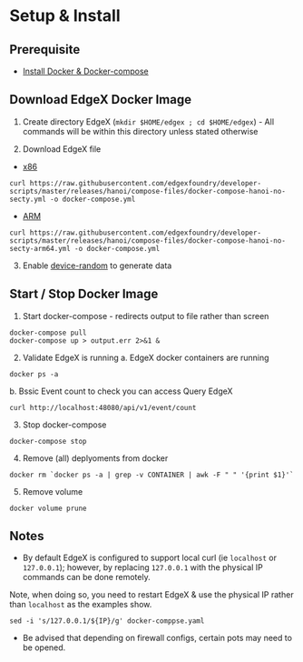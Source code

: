 # Setup & Install 

## Prerequisite
*  [Install Docker & Docker-compose](../Docker/install_docker.sh)

## Download EdgeX Docker Image 
1. Create directory EdgeX (`mkdir $HOME/edgex ; cd $HOME/edgex`) - All commands will be within this directory unless stated otherwise 

2. Download EdgeX file 
  * [x86](https://raw.githubusercontent.com/edgexfoundry/developer-scripts/master/releases/hanoi/compose-files/docker-compose-hanoi-no-secty.yml)
```
curl https://raw.githubusercontent.com/edgexfoundry/developer-scripts/master/releases/hanoi/compose-files/docker-compose-hanoi-no-secty.yml -o docker-compose.yml 
```
  * [ARM](https://raw.githubusercontent.com/edgexfoundry/developer-scripts/master/releases/hanoi/compose-files/docker-compose-hanoi-no-secty-arm64.yml) 
```
curl https://raw.githubusercontent.com/edgexfoundry/developer-scripts/master/releases/hanoi/compose-files/docker-compose-hanoi-no-secty-arm64.yml -o docker-compose.yml
```

3. Enable [device-random](Data_Generator_REST.md) to generate data 

## Start / Stop Docker Image 
1. Start docker-compose - redirects output to file rather than screen  
```
docker-compose pull 
docker-compose up > output.err 2>&1 & 
```

2. Validate EdgeX is running
   a. EdgeX docker containers are running 
```
docker ps -a 
```
   b. Bssic Event count to check you can access Query EdgeX 
```
curl http://localhost:48080/api/v1/event/count
``` 

3. Stop docker-compose
```
docker-compose stop
```

4. Remove (all) deplyoments from docker 
```
docker rm `docker ps -a | grep -v CONTAINER | awk -F " " '{print $1}'`
```

5. Remove volume
```
docker volume prune 
```

## Notes 
* By default EdgeX is configured to support local curl (ie `localhost` or `127.0.0.1`); however, by replacing `127.0.0.1` with the physical IP commands can be done remotely. 

Note, when doing so, you need to restart EdgeX & use the physical IP rather than `localhost` as the examples show. 
```
sed -i 's/127.0.0.1/${IP}/g' docker-comppse.yaml
```
* Be advised that depending on firewall configs, certain pots may need to be opened.

